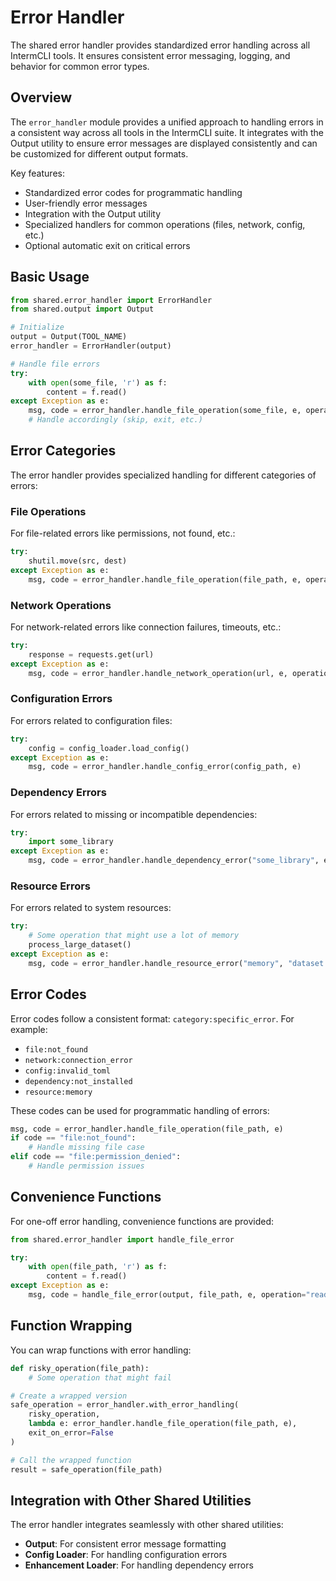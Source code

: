 # Error Handler

The shared error handler provides standardized error handling across all IntermCLI tools. It ensures consistent error messaging, logging, and behavior for common error types.

## Overview

The `error_handler` module provides a unified approach to handling errors in a consistent way across all tools in the IntermCLI suite. It integrates with the Output utility to ensure error messages are displayed consistently and can be customized for different output formats.

Key features:
- Standardized error codes for programmatic handling
- User-friendly error messages
- Integration with the Output utility
- Specialized handlers for common operations (files, network, config, etc.)
- Optional automatic exit on critical errors

## Basic Usage

```python
from shared.error_handler import ErrorHandler
from shared.output import Output

# Initialize
output = Output(TOOL_NAME)
error_handler = ErrorHandler(output)

# Handle file errors
try:
    with open(some_file, 'r') as f:
        content = f.read()
except Exception as e:
    msg, code = error_handler.handle_file_operation(some_file, e, operation="read")
    # Handle accordingly (skip, exit, etc.)
```

## Error Categories

The error handler provides specialized handling for different categories of errors:

### File Operations

For file-related errors like permissions, not found, etc.:

```python
try:
    shutil.move(src, dest)
except Exception as e:
    msg, code = error_handler.handle_file_operation(file_path, e, operation="move")
```

### Network Operations

For network-related errors like connection failures, timeouts, etc.:

```python
try:
    response = requests.get(url)
except Exception as e:
    msg, code = error_handler.handle_network_operation(url, e, operation="download")
```

### Configuration Errors

For errors related to configuration files:

```python
try:
    config = config_loader.load_config()
except Exception as e:
    msg, code = error_handler.handle_config_error(config_path, e)
```

### Dependency Errors

For errors related to missing or incompatible dependencies:

```python
try:
    import some_library
except Exception as e:
    msg, code = error_handler.handle_dependency_error("some_library", e)
```

### Resource Errors

For errors related to system resources:

```python
try:
    # Some operation that might use a lot of memory
    process_large_dataset()
except Exception as e:
    msg, code = error_handler.handle_resource_error("memory", "dataset processing", e)
```

## Error Codes

Error codes follow a consistent format: `category:specific_error`. For example:
- `file:not_found`
- `network:connection_error`
- `config:invalid_toml`
- `dependency:not_installed`
- `resource:memory`

These codes can be used for programmatic handling of errors:

```python
msg, code = error_handler.handle_file_operation(file_path, e)
if code == "file:not_found":
    # Handle missing file case
elif code == "file:permission_denied":
    # Handle permission issues
```

## Convenience Functions

For one-off error handling, convenience functions are provided:

```python
from shared.error_handler import handle_file_error

try:
    with open(file_path, 'r') as f:
        content = f.read()
except Exception as e:
    msg, code = handle_file_error(output, file_path, e, operation="read")
```

## Function Wrapping

You can wrap functions with error handling:

```python
def risky_operation(file_path):
    # Some operation that might fail

# Create a wrapped version
safe_operation = error_handler.with_error_handling(
    risky_operation,
    lambda e: error_handler.handle_file_operation(file_path, e),
    exit_on_error=False
)

# Call the wrapped function
result = safe_operation(file_path)
```

## Integration with Other Shared Utilities

The error handler integrates seamlessly with other shared utilities:

- **Output**: For consistent error message formatting
- **Config Loader**: For handling configuration errors
- **Enhancement Loader**: For handling dependency errors
